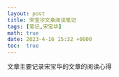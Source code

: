 ```yaml
---
layout: post
title: 宋宝华文章阅读笔记
tags: [笔记,宋宝华]
math: true
date: 2023-4-16 15:32 +0800
toc:  true
---
```

文章主要记录宋宝华的文章的阅读心得
